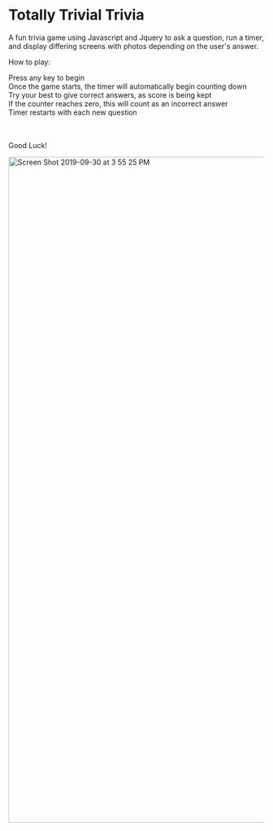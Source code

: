 # Totally Trivial Trivia

A fun trivia game using Javascript and Jquery to ask a question, run a timer, and display differing screens with photos depending on the user's answer.

How to play:

Press any key to begin<br>
Once the game starts, the timer will automatically begin counting down<br>
Try your best to give correct answers, as score is being kept<br>
If the counter reaches zero, this will count as an incorrect answer<br>
Timer restarts with each new question<br><br><br>


Good Luck!

<img width="1309" alt="Screen Shot 2019-09-30 at 3 55 25 PM" src="https://user-images.githubusercontent.com/48190992/65911523-c7ea4a80-e39a-11e9-8b79-562185e17a34.png">


